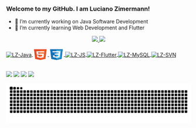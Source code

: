 ### Welcome to my GitHub. I am Luciano Zimermann!

- 🔭 I’m currently working on Java Software Development
- 🌱 I’m currently learning Web Development and Flutter

<div align="center">
  <a href="https://github.com/luciano-zimermann">
  <img height="180em" src="https://github-readme-stats.vercel.app/api?username=luciano-zimermann&show_icons=true&theme=merko&include_all_commits=true&count_private=true"/>
  <img height="180em" src="https://github-readme-stats.vercel.app/api/top-langs/?username=luciano-zimermann&layout=compact&langs_count=9&theme=merko"/>
</div>
  
<div style="display: inline_block"><br>
  <img align="center" alt="LZ-Java" height="30" width="40" src="https://cdn.jsdelivr.net/gh/devicons/devicon/icons/java/java-original.svg">
  <img align="center" alt="LZ-HTML" height="30" width="40" src="https://raw.githubusercontent.com/devicons/devicon/master/icons/html5/html5-original.svg">
  <img align="center" alt="LZ-CSS" height="30" width="40" src="https://raw.githubusercontent.com/devicons/devicon/master/icons/css3/css3-original.svg">
  <img align="center" alt="LZ-JS" height="30" width="40" src="https://cdn.jsdelivr.net/gh/devicons/devicon/icons/javascript/javascript-original.svg">
  <img align="center" alt="LZ-Flutter" height="30" width="40" src="https://cdn.jsdelivr.net/gh/devicons/devicon/icons/flutter/flutter-original.svg">
  <img align="center" alt="LZ-MySQL" height="30" width="40" src="https://cdn.jsdelivr.net/gh/devicons/devicon/icons/mysql/mysql-original.svg">
  <img align="center" alt="LZ-SVN" height="30" width="40" src="https://cdn.jsdelivr.net/gh/devicons/devicon/icons/subversion/subversion-original.svg">        
</div>
  
##

<div>
    <a href="https://www.linkedin.com/in/luciano-zimermann-724578194/" target="_blank"><img src="https://img.shields.io/badge/-LinkedIn-%230077B5?style=for-the-badge&logo=linkedin&logoColor=white" target="_blank"></a> 
  <a href = "mailto:lucianozn16@gmail.com"><img src="https://img.shields.io/badge/-Gmail-%23333?style=for-the-badge&logo=gmail&logoColor=white" target="_blank"></a>
   <a href="https://www.facebook.com/lucianogremista19/" target="_blank"><img src="https://img.shields.io/badge/Facebook-1877F2?style=for-the-badge&logo=facebook&logoColor=white" target="_blank"></a> 
  <a href="https://www.instagram.com/lucianozimermann/" target="_blank"><img src="https://img.shields.io/badge/-Instagram-%23E4405F?style=for-the-badge&logo=instagram&logoColor=white" target="_blank"></a>
  
  ![Snake animation](https://github.com/luciano-zimermann/luciano-zimermann/blob/output/github-contribution-grid-snake.svg)
</div>
  

